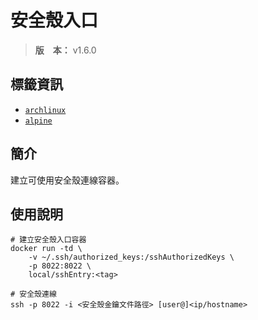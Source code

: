 安全殼入口
=======


> **版　本：** v1.6.0



## 標籤資訊


* [`archlinux`](./archlinux.dockerfile)
* [`alpine`](./alpine.dockerfile)



## 簡介


建立可使用安全殼連線容器。



## 使用說明


```
# 建立安全殼入口容器
docker run -td \
    -v ~/.ssh/authorized_keys:/sshAuthorizedKeys \
    -p 8022:8022 \
    local/sshEntry:<tag>

# 安全殼連線
ssh -p 8022 -i <安全殼金鑰文件路徑> [user@]<ip/hostname>
```

